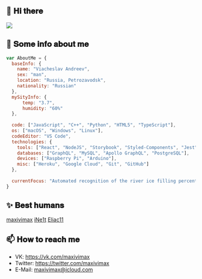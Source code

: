 ## 👋 𝐇𝐢 𝐭𝐡𝐞𝐫𝐞
<img src="https://i.pinimg.com/originals/3b/83/15/3b83155598486234070d9f736a9e389d.png">

## 📃 𝐒𝐨𝐦𝐞 𝐢𝐧𝐟𝐨 𝐚𝐛𝐨𝐮𝐭 𝐦𝐞

```javascript
var AboutMe = {
  baseInfo: {
    name: "Viacheslav Andreev",
    sex: "man",
    location: "Russia, Petrozavodsk",
    nationality: "Russian"
  },
  mySityInfo: {
      temp: "3.7",
      humidity: "60%"
  },
  
  code: ["JavaScript", "C++", "Python", "HTML5", "TypeScript"],
  os: ["macOS", "Windows", "Linux"],
  codeEditor: "VS Code",
  technologies: {
    tools: ["React", "NodeJS", "Storybook", "Styled-Components", "Jest", "Docker"],
    databases: ["GraphQL", "MySQL", "Apollo GraphQL", "PostgreSQL"],
    devices: ["Raspberry Pi", "Arduino"],
    misc: ["Heroku", "Google Cloud", "Git", "GitHub"]
  },
  
  currentFocus: "Automated recognition of the river ice filling percentage, push-up counting device"
}
```

## ✨ 𝐁𝐞𝐬𝐭 𝐡𝐮𝐦𝐚𝐧𝐬

[maxivimax](https://github.com/maxivimax) [iNe1t](https://github.com/iNe1t) [Eliac11](https://github.com/Eliac11) 

## 📫 𝐇𝐨𝐰 𝐭𝐨 𝐫𝐞𝐚𝐜𝐡 𝐦𝐞

-  VK: https://vk.com/maxivimax
-  Twitter: https://twitter.com/maxivimax
-  E-Mail: maxivimax@icloud.com
